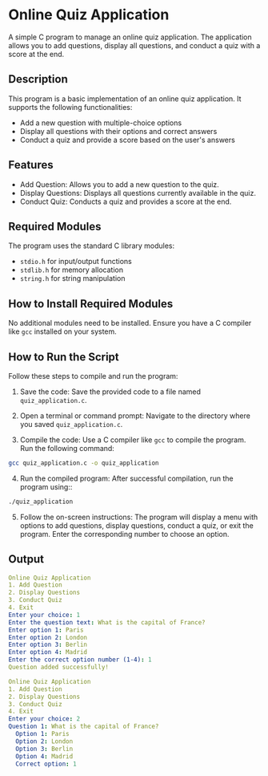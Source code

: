 # Online Quiz Application
A simple C program to manage an online quiz application. The application allows you to add questions, display all questions, and conduct a quiz with a score at the end.

## Description
This program is a basic implementation of an online quiz application. It supports the following functionalities:

- Add a new question with multiple-choice options
- Display all questions with their options and correct answers
- Conduct a quiz and provide a score based on the user's answers

## Features
- Add Question: Allows you to add a new question to the quiz.
- Display Questions: Displays all questions currently available in the quiz.
- Conduct Quiz: Conducts a quiz and provides a score at the end.

## Required Modules
The program uses the standard C library modules:

- `stdio.h` for input/output functions
- `stdlib.h` for memory allocation
- `string.h` for string manipulation

## How to Install Required Modules
No additional modules need to be installed. Ensure you have a C compiler like `gcc` installed on your system.

## How to Run the Script
Follow these steps to compile and run the program:

1. Save the code: Save the provided code to a file named `quiz_application.c`.

2. Open a terminal or command prompt: Navigate to the directory where you saved `quiz_application.c`.

3. Compile the code: Use a C compiler like `gcc` to compile the program. Run the following command:
```bash 
gcc quiz_application.c -o quiz_application
```
4. Run the compiled program: After successful compilation, run the program using::
```bash 
./quiz_application
```
5. Follow the on-screen instructions: The program will display a menu with options to add questions, display questions, conduct a quiz, or exit the program. Enter the corresponding number to choose an option.

## Output
```yaml
Online Quiz Application
1. Add Question
2. Display Questions
3. Conduct Quiz
4. Exit
Enter your choice: 1
Enter the question text: What is the capital of France?
Enter option 1: Paris
Enter option 2: London
Enter option 3: Berlin
Enter option 4: Madrid
Enter the correct option number (1-4): 1
Question added successfully!

Online Quiz Application
1. Add Question
2. Display Questions
3. Conduct Quiz
4. Exit
Enter your choice: 2
Question 1: What is the capital of France?
  Option 1: Paris
  Option 2: London
  Option 3: Berlin
  Option 4: Madrid
  Correct option: 1
```
